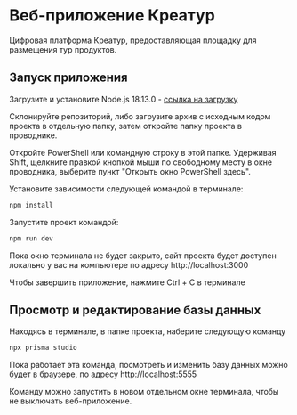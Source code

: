 # Веб-приложение Креатур

Цифровая платформа Креатур, предоставляющая площадку для размещения тур продуктов.

## Запуск приложения

Загрузите и установите Node.js 18.13.0 -
[ссылка на загрузку](https://nodejs.org/dist/v18.13.0/node-v18.13.0-x64.msi)

Склонируйте репозиторий, либо загрузите архив с исходным кодом проекта в отдельную папку, затем откройте папку проекта в проводнике.

Откройте PowerShell или командную строку в этой папке. Удерживая Shift, щелкните правкой кнопкой мыши по свободному месту в окне проводника, выберите пункт "Открыть окно PowerShell здесь".

Установите зависимости следующей командой в терминале:

```sh
npm install
```

Запустите проект командой:

```sh
npm run dev
```

Пока окно терминала не будет закрыто, сайт проекта будет доступен локально у вас на компьютере по адресу http://localhost:3000

Чтобы завершить приложение, нажмите Ctrl + C в терминале

## Просмотр и редактирование базы данных

Находясь в терминале, в папке проекта, наберите следующую команду

```sh
npx prisma studio
```

Пока работает эта команда, посмотреть и изменить базу данных можно будет в браузере, по адресу http://localhost:5555

Команду можно запустить в новом отдельном окне терминала, чтобы не выключать веб-приложение.
